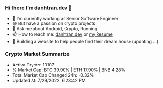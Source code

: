 ### Hi there I'm danhtran.dev 👋

- 🔭 I’m currently working as Senior Software Engineer
- 😄 But have a passion on crypto projects
- 💬 Ask me about Android, Crypto, Running 
- 📫 How to reach me: <a href="https://danhtran.dev" target="_blank">danhtran.dev</a> or <a href="Developer-Resume.pdf" target="_blank">my Resume</a>
- 🌱 Building a website to help people find their dream house (updating ...)

### Crypto Market Summarize
- Active Crypto: 13107
- % Market Cap: BTC 39.90% | ETH 17.90% | BNB 4.28%
- Total Market Cap Changed 24h: -0.32%
- Updated At: 7/29/2022, 6:23:42 PM
